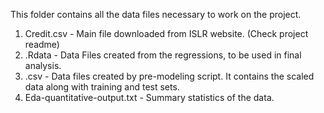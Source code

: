 This folder contains all the data files necessary to work on the project.

1. Credit.csv - Main file downloaded from ISLR website. (Check project readme)
2. .Rdata - Data Files created from the regressions, to be used in final analysis.
3. .csv - Data files created by pre-modeling script. It contains the scaled data along with training and test sets.
4. Eda-quantitative-output.txt - Summary statistics of the data.

